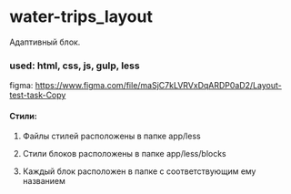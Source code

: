 # water-trips_layout

Адаптивный блок.

### used: html, css, js, gulp, less

figma: https://www.figma.com/file/maSjC7kLVRVxDqARDP0aD2/Layout-test-task-Copy


#### Стили:

1. Файлы стилей расположены в папке app/less

2. Стили блоков расположены в папке app/less/blocks

3. Каждый блок расположен в папке с соответствующим ему названием
